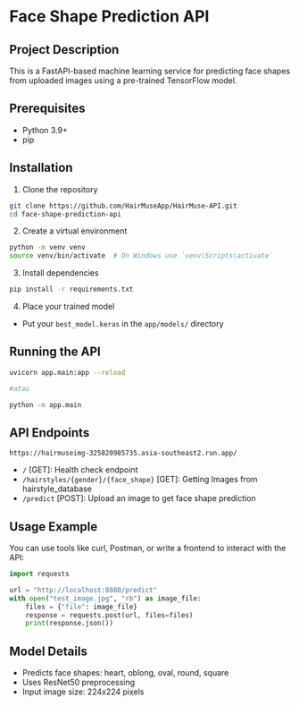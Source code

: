 # Face Shape Prediction API

## Project Description
This is a FastAPI-based machine learning service for predicting face shapes from uploaded images using a pre-trained TensorFlow model.

## Prerequisites
- Python 3.9+
- pip

## Installation

1. Clone the repository
```bash
git clone https://github.com/HairMuseApp/HairMuse-API.git
cd face-shape-prediction-api
```

2. Create a virtual environment
```bash
python -m venv venv
source venv/bin/activate  # On Windows use `venv\Scripts\activate`
```

3. Install dependencies
```bash
pip install -r requirements.txt
```

4. Place your trained model
- Put your `best_model.keras` in the `app/models/` directory

## Running the API

```bash
uvicorn app.main:app --reload

#atau 

python -m app.main 
```

## API Endpoints
`https://hairmuseimg-325820985735.asia-southeast2.run.app/`
- `/` [GET]: Health check endpoint
- `/hairstyles/{gender}/{face_shape}` [GET]: Getting Images from hairstyle_database
- `/predict` [POST]: Upload an image to get face shape prediction

## Usage Example
You can use tools like curl, Postman, or write a frontend to interact with the API:

```python
import requests

url = "http://localhost:8080/predict"
with open("test_image.jpg", "rb") as image_file:
    files = {"file": image_file}
    response = requests.post(url, files=files)
    print(response.json())
```

## Model Details
- Predicts face shapes: heart, oblong, oval, round, square
- Uses ResNet50 preprocessing
- Input image size: 224x224 pixels
